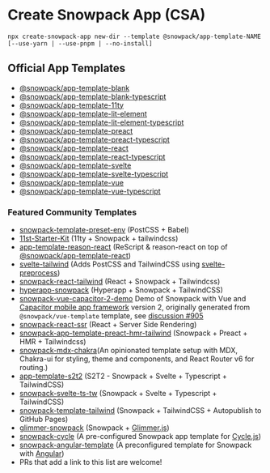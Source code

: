 # Create Snowpack App (CSA)

```
npx create-snowpack-app new-dir --template @snowpack/app-template-NAME [--use-yarn | --use-pnpm | --no-install]
```

## Official App Templates

- [@snowpack/app-template-blank](https://github.com/snowpackjs/snowpack/tree/main/create-snowpack-app/app-template-blank)
- [@snowpack/app-template-blank-typescript](https://github.com/snowpackjs/snowpack/tree/main/create-snowpack-app/app-template-blank-typescript)
- [@snowpack/app-template-11ty](https://github.com/snowpackjs/snowpack/tree/main/create-snowpack-app/app-template-11ty)
- [@snowpack/app-template-lit-element](https://github.com/snowpackjs/snowpack/tree/main/create-snowpack-app/app-template-lit-element)
- [@snowpack/app-template-lit-element-typescript](https://github.com/snowpackjs/snowpack/tree/main/create-snowpack-app/app-template-lit-element-typescript)
- [@snowpack/app-template-preact](https://github.com/snowpackjs/snowpack/tree/main/create-snowpack-app/app-template-preact)
- [@snowpack/app-template-preact-typescript](https://github.com/snowpackjs/snowpack/tree/main/create-snowpack-app/app-template-preact-typescript)
- [@snowpack/app-template-react](https://github.com/snowpackjs/snowpack/tree/main/create-snowpack-app/app-template-react)
- [@snowpack/app-template-react-typescript](https://github.com/snowpackjs/snowpack/tree/main/create-snowpack-app/app-template-react-typescript)
- [@snowpack/app-template-svelte](https://github.com/snowpackjs/snowpack/tree/main/create-snowpack-app/app-template-svelte)
- [@snowpack/app-template-svelte-typescript](https://github.com/snowpackjs/snowpack/tree/main/create-snowpack-app/app-template-svelte-typescript)
- [@snowpack/app-template-vue](https://github.com/snowpackjs/snowpack/tree/main/create-snowpack-app/app-template-vue)
- [@snowpack/app-template-vue-typescript](https://github.com/snowpackjs/snowpack/tree/main/create-snowpack-app/app-template-vue-typescript)

### Featured Community Templates

- [snowpack-template-preset-env](https://github.com/argyleink/snowpack-template-preset-env) (PostCSS + Babel)
- [11st-Starter-Kit](https://github.com/stefanfrede/11st-starter-kit) (11ty +
  Snowpack + tailwindcss)
- [app-template-reason-react](https://github.com/jihchi/app-template-reason-react) (ReScript & reason-react on top of [@snowpack/app-template-react](/templates/app-template-react))
- [svelte-tailwind](https://github.com/agneym/svelte-tailwind-snowpack) (Adds PostCSS and TailwindCSS using [svelte-preprocess](https://github.com/sveltejs/svelte-preprocess))
- [snowpack-react-tailwind](https://github.com/mrkldshv/snowpack-react-tailwind) (React + Snowpack + Tailwindcss)
- [hyperapp-snowpack](https://github.com/bmartel/hyperapp-snowpack) (Hyperapp + Snowpack + TailwindCSS)
- [snowpack-vue-capacitor-2-demo](https://github.com/brodybits/snowpack-vue-capacitor-2-demo) Demo of Snowpack with Vue and [Capacitor mobile app framework](https://capacitorjs.com/) version 2, originally generated from `@snowpack/vue-template` template, see [discussion #905](https://github.com/snowpackjs/snowpack/discussions/905)
- [snowpack-react-ssr](https://github.com/matthoffner/snowpack-react-ssr) (React + Server Side Rendering)
- [snowpack-app-template-preact-hmr-tailwind](https://github.com/Mozart409/snowpack-app-template-preact-hmr-tailwind) (Snowpack + Preact + HMR + Tailwindcss)
- [snowpack-mdx-chakra](https://github.com/molebox/snowpack-mdx)(An opinionated template setup with MDX, Chakra-ui for styling, theme and components, and React Router v6 for routing.)
- [app-template-s2t2](https://github.com/LBrian/app-template-s2t2) (S2T2 - Snowpack + Svelte + Typescript + TailwindCSS)
- [snowpack-svelte-ts-tw](https://github.com/GarrettCannon/snowpack-svelte-ts-tw) (Snowpack + Svelte + Typescript + TailwindCSS)
- [snowpack-template-tailwind](https://github.com/jonalvarezz/snowpack-template-tailwind) (Snowpack + TailwindCSS + Autopublish to GitHub Pages)
- [glimmer-snowpack](https://github.com/rajasegar/glimmer-snowpack) (Snowpack + [Glimmer.js](https://glimmerjs.com))
- [snowpack-cycle](https://github.com/rajasegar/snowpack-cycle) (A pre-configured Snowpack app template for [Cycle.js](https://cycle.js.org))
- [snowpack-angular-template](https://github.com/YogliB/snowpack-template-angular) (A preconfigured template for Snowpack with [Angular](https://angular.io))
- PRs that add a link to this list are welcome!
